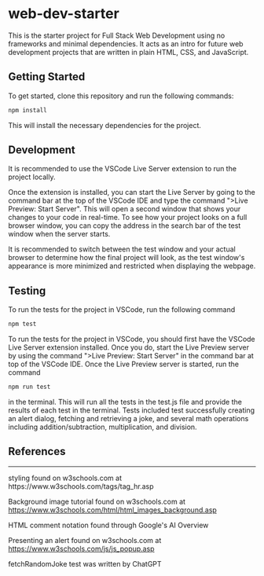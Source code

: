 # web-dev-starter

This is the starter project for Full Stack Web Development using no frameworks and
minimal dependencies. It acts as an intro for future web development projects that
are written in plain HTML, CSS, and JavaScript.

## Getting Started

To get started, clone this repository and run the following commands:

```bash
npm install
```
This will install the necessary dependencies for the project.

## Development

It is recommended to use the VSCode Live Server extension to run the project
locally.

Once the extension is installed, you can start the Live Server by going to the command bar at the top
of the VSCode IDE and type the command ">Live Preview: Start Server". This will open a second window
that shows your changes to your code in real-time. To see how your project looks on a full browser
window, you can copy the address in the search bar of the test window when the server starts.

It is recommended to switch between the test window and your actual browser to determine how the 
final project will look, as the test window's appearance is more minimized and restricted when 
displaying the webpage.

## Testing

To run the tests for the project in VSCode, run the following command 

```bash
npm test
```

To run the tests for the project in VSCode, you should first have the VSCode Live Server extension
installed. Once you do, start the Live Preview server by using the command ">Live Preview: Start Server" 
in the command bar at top of the VSCode IDE. Once the Live Preview server is started, run the command

```bash
npm run test
```

in the terminal. This will run all the tests in the test.js file and provide the results of each test in
the terminal. Tests included test successfully creating an alert dialog, fetching and retrieving a joke, 
and several math operations including addition/subtraction, multiplication, and division.

## References

<hr> styling found on w3schools.com at https://www.w3schools.com/tags/tag_hr.asp

Background image tutorial found on w3schools.com at https://www.w3schools.com/html/html_images_background.asp

HTML comment notation found through Google's AI Overview

Presenting an alert found on w3schools.com at https://www.w3schools.com/js/js_popup.asp

fetchRandomJoke test was written by ChatGPT
